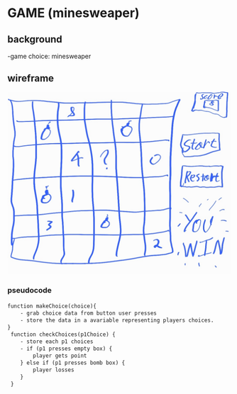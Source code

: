 # GAME (minesweaper)

## background
-game choice: minesweaper


## wireframe
<img src= Notes_221013_141815.jpg>

### pseudocode
```
function makeChoice(choice){
    - grab choice data from button user presses
    - store the data in a avariable representing players choices.
}
 function checkChoices(p1Choice) {
    - store each p1 choices
    - if (p1 presses empty box) {
        player gets point
    } else if (p1 presses bomb box) {
        player losses
    }
 }
```